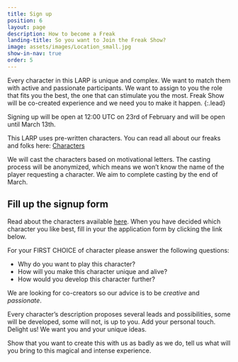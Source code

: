 ```yaml
---
title: Sign up
position: 6
layout: page
description: How to become a Freak
landing-title: So you want to Join the Freak Show?
image: assets/images/Location_small.jpg
show-in-nav: true
order: 5
---
```


Every character in this LARP is unique and complex. We want to match them with
active and passionate participants. We want to assign to you the role that fits you the best, the one
that can stimulate you the most. Freak Show will be co-created experience and we need you to make it happen.
{:.lead}

Signing up will be open at 12:00 UTC on 23rd of February and will be open until March 13th.

This LARP uses pre-written characters. You can read all about our freaks and folks here: [Characters](/characters.html)


We will cast the characters based on motivational letters. The casting process will be anonymized, which means we won’t know the name of the player requesting a character. We aim to complete casting by the end of March.

## Fill up the signup form

<div class="row">

<div class="6u 12u$(small)" markdown="1">

Read about the characters available <a href="/characters.html">here</a>. When you have decided which character you like best, fill in your the application form by clicking the link below.

For your FIRST CHOICE of character please answer the following questions:

- Why do you want to play this character?
- How will you make this character unique and alive?
- How would you develop this character further?


</div>
<div class="6u 12u$(small)">
<div class="box"  markdown="1">

We are looking for co-creators so our advice is to be _creative_ and _passionate_.

Every character’s description proposes several leads and possibilities, some will be developed, some will not, is up to you.
Add your personal touch. Delight us! We want you and your unique ideas.

Show that you want to create this with us as badly as we do, tell us what will you bring to this magical and intense experience.

</div>
</div>
</div>

